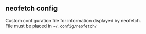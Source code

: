 ## neofetch config

Custom configuration file for information displayed by neofetch.  
File must be placed in `~/.config/neofetch/`
